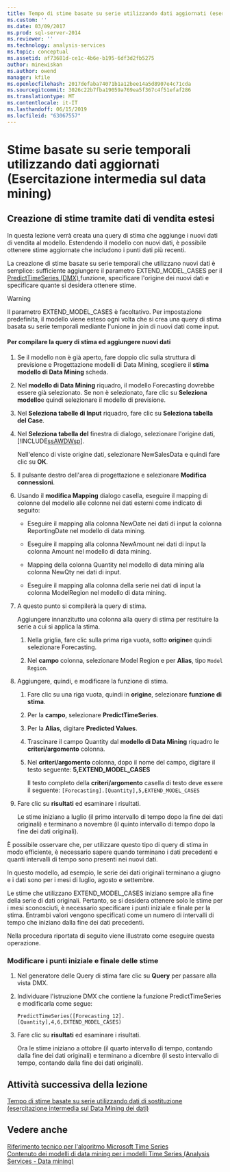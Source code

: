 ```yaml
---
title: Tempo di stime basate su serie utilizzando dati aggiornati (esercitazione intermedia sul Data Mining) | Microsoft Docs
ms.custom: ''
ms.date: 03/09/2017
ms.prod: sql-server-2014
ms.reviewer: ''
ms.technology: analysis-services
ms.topic: conceptual
ms.assetid: af73681d-ce1c-4b6e-b195-6df3d2fb5275
author: minewiskan
ms.author: owend
manager: kfile
ms.openlocfilehash: 2017defaba74071b1a12bee14a5d8907e4c71cda
ms.sourcegitcommit: 3026c22b7fba19059a769ea5f367c4f51efaf286
ms.translationtype: MT
ms.contentlocale: it-IT
ms.lasthandoff: 06/15/2019
ms.locfileid: "63067557"
---
```

# <a name="time-series-predictions-using-updated-data-intermediate-data-mining-tutorial"></a>Stime basate su serie temporali utilizzando dati aggiornati (Esercitazione intermedia sul data mining)
    
## <a name="creating-predictions-using-the-extended-sales-data"></a>Creazione di stime tramite dati di vendita estesi  
 In questa lezione verrà creata una query di stima che aggiunge i nuovi dati di vendita al modello. Estendendo il modello con nuovi dati, è possibile ottenere stime aggiornate che includono i punti dati più recenti.  
  
 La creazione di stime basate su serie temporali che utilizzano nuovi dati è semplice: sufficiente aggiungere il parametro EXTEND_MODEL_CASES per il [PredictTimeSeries &#40;DMX&#41; ](/sql/dmx/predicttimeseries-dmx) funzione, specificare l'origine dei nuovi dati e specificare quante si desidera ottenere stime.  
  
> [!WARNING]  
>  Il parametro EXTEND_MODEL_CASES è facoltativo. Per impostazione predefinita, il modello viene esteso ogni volta che si crea una query di stima basata su serie temporali mediante l'unione in join di nuovi dati come input.  
  
#### <a name="to-build-the-prediction-query-and-add-new-data"></a>Per compilare la query di stima ed aggiungere nuovi dati  
  
1.  Se il modello non è già aperto, fare doppio clic sulla struttura di previsione e Progettazione modelli di Data Mining, scegliere il **stima modello di Data Mining** scheda.  
  
2.  Nel **modello di Data Mining** riquadro, il modello Forecasting dovrebbe essere già selezionato. Se non è selezionato, fare clic su **Seleziona modello**e quindi selezionare il modello di previsione.  
  
3.  Nel **Seleziona tabelle di Input** riquadro, fare clic su **Seleziona tabella del Case**.  
  
4.  Nel **Seleziona tabella del** finestra di dialogo, selezionare l'origine dati, [!INCLUDE[ssAWDWsp](../includes/ssawdwsp-md.md)].  
  
     Nell'elenco di viste origine dati, selezionare NewSalesData e quindi fare clic su **OK**.  
  
5.  Il pulsante destro dell'area di progettazione e selezionare **Modifica connessioni**.  
  
6.  Usando il **modifica Mapping** dialogo casella, eseguire il mapping di colonne del modello alle colonne nei dati esterni come indicato di seguito:  
  
    -   Eseguire il mapping alla colonna NewDate nei dati di input la colonna ReportingDate nel modello di data mining.  
  
    -   Eseguire il mapping alla colonna NewAmount nei dati di input la colonna Amount nel modello di data mining.  
  
    -   Mapping della colonna Quantity nel modello di data mining alla colonna NewQty nei dati di input.  
  
    -   Eseguire il mapping alla colonna della serie nei dati di input la colonna ModelRegion nel modello di data mining.  
  
7.  A questo punto si compilerà la query di stima.  
  
     Aggiungere innanzitutto una colonna alla query di stima per restituire la serie a cui si applica la stima.  
  
    1.  Nella griglia, fare clic sulla prima riga vuota, sotto **origine**e quindi selezionare Forecasting.  
  
    2.  Nel **campo** colonna, selezionare Model Region e per **Alias**, tipo `Model Region`.  
  
8.  Aggiungere, quindi, e modificare la funzione di stima.  
  
    1.  Fare clic su una riga vuota, quindi in **origine**, selezionare **funzione di stima**.  
  
    2.  Per la **campo**, selezionare **PredictTimeSeries**.  
  
    3.  Per la **Alias**, digitare **Predicted Values**.  
  
    4.  Trascinare il campo Quantity dal **modello di Data Mining** riquadro le **criteri/argomento** colonna.  
  
    5.  Nel **criteri/argomento** colonna, dopo il nome del campo, digitare il testo seguente:  **5,EXTEND_MODEL_CASES**  
  
         Il testo completo della **criteri/argomento** casella di testo deve essere il seguente: `[Forecasting].[Quantity],5,EXTEND_MODEL_CASES`  
  
9. Fare clic su **risultati** ed esaminare i risultati.  
  
     Le stime iniziano a luglio (il primo intervallo di tempo dopo la fine dei dati originali) e terminano a novembre (il quinto intervallo di tempo dopo la fine dei dati originali).  
  
 È possibile osservare che, per utilizzare questo tipo di query di stima in modo efficiente, è necessario sapere quando terminano i dati precedenti e quanti intervalli di tempo sono presenti nei nuovi dati.  
  
 In questo modello, ad esempio, le serie dei dati originali terminano a giugno e i dati sono per i mesi di luglio, agosto e settembre.  
  
 Le stime che utilizzano EXTEND_MODEL_CASES iniziano sempre alla fine della serie di dati originali. Pertanto, se si desidera ottenere solo le stime per i mesi sconosciuti, è necessario specificare i punti iniziale e finale per la stima. Entrambi valori vengono specificati come un numero di intervalli di tempo che iniziano dalla fine dei dati precedenti.  
  
 Nella procedura riportata di seguito viene illustrato come eseguire questa operazione.  
  
### <a name="change-the-start-and-end-points-of-the-predictions"></a>Modificare i punti iniziale e finale delle stime  
  
1.  Nel generatore delle Query di stima fare clic su **Query** per passare alla vista DMX.  
  
2.  Individuare l'istruzione DMX che contiene la funzione PredictTimeSeries e modificarla come segue:  
  
     `PredictTimeSeries([Forecasting 12].[Quantity],4,6,EXTEND_MODEL_CASES)`  
  
3.  Fare clic su **risultati** ed esaminare i risultati.  
  
     Ora le stime iniziano a ottobre (il quarto intervallo di tempo, contando dalla fine dei dati originali) e terminano a dicembre (il sesto intervallo di tempo, contando dalla fine dei dati originali).  
  
## <a name="next-task-in-lesson"></a>Attività successiva della lezione  
 [Tempo di stime basate su serie utilizzando dati di sostituzione &#40;esercitazione intermedia sul Data Mining dei dati&#41;](../../2014/tutorials/time-series-predictions-replacement-data-intermediate-data-mining.md)  
  
## <a name="see-also"></a>Vedere anche  
 [Riferimento tecnico per l'algoritmo Microsoft Time Series](../../2014/analysis-services/data-mining/microsoft-time-series-algorithm-technical-reference.md)   
 [Contenuto dei modelli di data mining per i modelli Time Series &#40;Analysis Services - Data mining&#41;](../../2014/analysis-services/data-mining/mining-model-content-for-time-series-models-analysis-services-data-mining.md)  
  
  
